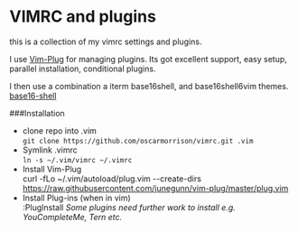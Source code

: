 # VIMRC and plugins
this is a collection of my vimrc settings and plugins.

I use [Vim-Plug](https://github.com/junegunn/vim-plug) for managing plugins. Its got excellent support, easy setup,
parallel installation, conditional plugins.

I then use a combination a iterm base16shell, and base16shell6vim themes.
[base16-shell](https://github.com/chriskempson/base16-shell)

###Installation  
- clone repo into .vim    
        `git clone https://github.com/oscarmorrison/vimrc.git .vim`
- Symlink .vimrc     
        `ln -s ~/.vim/vimrc ~/.vimrc`
- Install Vim-Plug  
        curl -fLo ~/.vim/autoload/plug.vim --create-dirs \
            https://raw.githubusercontent.com/junegunn/vim-plug/master/plug.vim  
- Install Plug-ins (when in vim)  
        :PlugInstall
*Some plugins need further work to install e.g. YouCompleteMe, Tern etc.*

    
